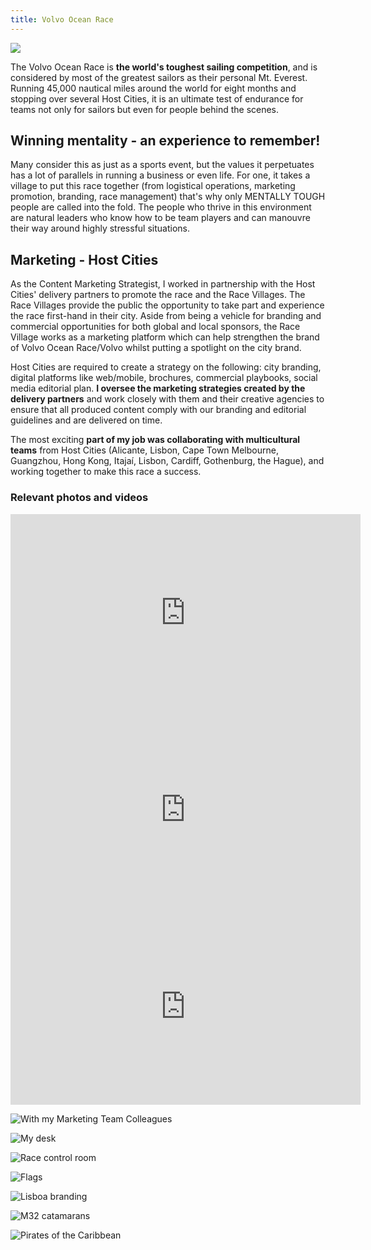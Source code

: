 ```yaml
---
title: Volvo Ocean Race
---
```


![](../../pages/work/images/volvo-ocean-race.png)

The Volvo Ocean Race is **the world's toughest sailing competition**, and is considered by most of the greatest sailors as their personal Mt. Everest. Running 45,000 nautical miles around the world for eight months and stopping over several Host Cities, it is an ultimate test of endurance for teams not only for sailors but even for people behind the scenes.

## Winning mentality - **an experience to remember!**

Many consider this as just as a sports event, but the values it perpetuates has a lot of parallels in running a business or even life. For one, it takes a village to put this race together (from logistical operations, marketing promotion, branding, race management) that's why only MENTALLY TOUGH people are called into the fold. The people who thrive in this environment are natural leaders who know how to be team players and can manouvre their way around highly stressful situations.

## Marketing - Host Cities

As the Content Marketing Strategist, I worked in partnership with the Host Cities' delivery partners to promote the race and the Race Villages. The Race Villages provide the public the opportunity to take part and experience the race first-hand in their city. Aside from being a vehicle for branding and commercial opportunities for both global and local sponsors, the Race Village works as a marketing platform which can help strengthen the brand of Volvo Ocean Race/Volvo whilst putting a spotlight on the city brand.

Host Cities are required to create a strategy on the following: city branding, digital platforms like web/mobile, brochures, commercial playbooks, social media editorial plan. **I oversee the marketing strategies created by the delivery partners** and work closely with them and their creative agencies to ensure that all produced content comply with our branding and editorial guidelines and are delivered on time.

The most exciting **part of my job was collaborating with multicultural teams** from Host Cities (Alicante, Lisbon, Cape Town Melbourne, Guangzhou, Hong Kong, Itajaí, Lisbon, Cardiff, Gothenburg, the Hague), and working together to make this race a success.

### Relevant photos and videos

<iframe width="560" height="315" src="https://www.youtube.com/embed/nLtClI99zbs" frameborder="0" allow="accelerometer; autoplay; encrypted-media; gyroscope; picture-in-picture" allowfullscreen></iframe>

<iframe width="560" height="315" src="https://www.youtube.com/embed/q4SGUGgBMoY" frameborder="0" allow="accelerometer; autoplay; encrypted-media; gyroscope; picture-in-picture" allowfullscreen></iframe>

<iframe width="560" height="315" src="https://www.youtube.com/embed/h6Stn5tPzRQ" frameborder="0" allow="accelerometer; autoplay; encrypted-media; gyroscope; picture-in-picture" allowfullscreen></iframe>

![](./images/colleagues.jpg "With my Marketing Team Colleagues")

![](./images/desk.jpg "My desk")

![](./images/race-control-room.jpg "Race control room")

![](./images/flags.jpg "Flags")

![](./images/lisboa-branding.jpg "Lisboa branding")

![](./images/M32-catamarans.jpg "M32 catamarans")

![](./images/pirates.jpg "Pirates of the Caribbean")
